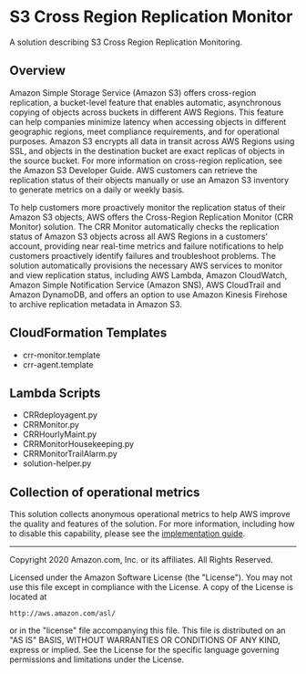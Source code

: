 # S3 Cross Region Replication Monitor

A solution describing S3 Cross Region Replication Monitoring.

## Overview
Amazon Simple Storage Service (Amazon S3) offers cross-region replication, a bucket-level feature that enables automatic, asynchronous copying of objects across buckets in different AWS Regions. This feature can help companies minimize latency when accessing objects in different geographic regions, meet compliance requirements, and for operational purposes. Amazon S3 encrypts all data in transit across AWS Regions using SSL, and objects in the destination bucket are exact replicas of objects in the source bucket. For more information on cross-region replication, see the Amazon S3 Developer Guide. AWS customers can retrieve the replication status of their objects manually or use an Amazon S3 inventory to generate metrics on a daily or weekly basis.

To help customers more proactively monitor the replication status of their Amazon S3 objects, AWS offers the Cross-Region Replication Monitor (CRR Monitor) solution. The CRR Monitor automatically checks the replication status of Amazon S3 objects across all AWS Regions in a customers’ account, providing near real-time metrics and failure notifications to help customers proactively identify failures and troubleshoot problems. The solution automatically provisions the necessary AWS services to monitor and view replication status, including AWS Lambda, Amazon CloudWatch, Amazon Simple Notification Service (Amazon SNS), AWS CloudTrail and Amazon DynamoDB, and offers an option to use Amazon Kinesis Firehose to archive replication metadata in Amazon S3.

## CloudFormation Templates
* crr-monitor.template
* crr-agent.template

## Lambda Scripts
* CRRdeployagent.py
* CRRMonitor.py
* CRRHourlyMaint.py
* CRRMonitorHousekeeping.py
* CRRMonitorTrailAlarm.py
* solution-helper.py


## Collection of operational metrics
This solution collects anonymous operational metrics to help AWS improve the quality and features of the solution. For more information, including how to disable this capability, please see the [implementation guide](https://docs.aws.amazon.com/solutions/latest/crr-monitor/appendix.html).


***

Copyright 2020 Amazon.com, Inc. or its affiliates. All Rights Reserved.

Licensed under the Amazon Software License (the "License"). You may not use this file except in compliance with the License. A copy of the License is located at

    http://aws.amazon.com/asl/

or in the "license" file accompanying this file. This file is distributed on an "AS IS" BASIS, WITHOUT WARRANTIES OR CONDITIONS OF ANY KIND, express or implied. See the License for the specific language governing permissions and limitations under the License.




